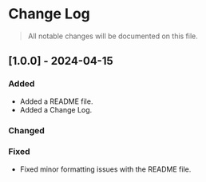 # Change Log
> All notable changes will be documented on this file. 

## [1.0.0] - 2024-04-15

### Added
* Added a README file.
* Added a Change Log.
  
### Changed

### Fixed
* Fixed minor formatting issues with the README file.

